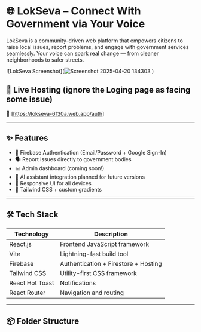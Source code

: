 # 🌐 LokSeva – Connect With Government via Your Voice

LokSeva is a community-driven web platform that empowers citizens to raise local issues, report problems, and engage with government services seamlessly. Your voice can spark real change — from cleaner neighborhoods to safer streets.

![LokSeva Screenshot](![Screenshot 2025-04-20 134303](https://github.com/user-attachments/assets/bcf1461e-9da9-436c-8c16-3d7afa9a629d)
) <!-- Replace or remove if no preview -->

## 🚀 Live Hosting (ignore the Loging page as facing some issue)

🔗 [https://lokseva-6f30a.web.app/auth]

---

## ✨ Features

- 🔐 Firebase Authentication (Email/Password + Google Sign-In)
- 🗣️ Report issues directly to government bodies
- 📊 Admin dashboard (coming soon!)
- 🧠 AI assistant integration planned for future versions
- 📱 Responsive UI for all devices
- 🎨 Tailwind CSS + custom gradients

---

## 🛠️ Tech Stack

| Technology       | Description                           |
|------------------|---------------------------------------|
| React.js         | Frontend JavaScript framework         |
| Vite             | Lightning-fast build tool             |
| Firebase         | Authentication + Firestore + Hosting |
| Tailwind CSS     | Utility-first CSS framework           |
| React Hot Toast  | Notifications                         |
| React Router     | Navigation and routing                |

---

## 📦 Folder Structure

